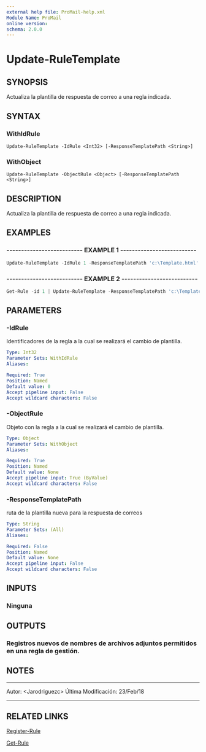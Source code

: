 ```yaml
---
external help file: ProMail-help.xml
Module Name: ProMail
online version: 
schema: 2.0.0
---
```


# Update-RuleTemplate

## SYNOPSIS
Actualiza la plantilla de respuesta de correo a una regla indicada.

## SYNTAX

### WithIdRule
```
Update-RuleTemplate -IdRule <Int32> [-ResponseTemplatePath <String>]
```

### WithObject
```
Update-RuleTemplate -ObjectRule <Object> [-ResponseTemplatePath <String>]
```

## DESCRIPTION
Actualiza la plantilla de respuesta de correo a una regla indicada.

## EXAMPLES

### -------------------------- EXAMPLE 1 --------------------------
```powershell
Update-RuleTemplate -IdRule 1 -ResponseTemplatePath 'c:\Template.html'
```

### -------------------------- EXAMPLE 2 --------------------------
```powershell
Get-Rule -id 1 | Update-RuleTemplate -ResponseTemplatePath 'c:\Template.html'
```

## PARAMETERS

### -IdRule
Identificadores de la regla a la cual se realizará el cambio de plantilla.

```yaml
Type: Int32
Parameter Sets: WithIdRule
Aliases: 

Required: True
Position: Named
Default value: 0
Accept pipeline input: False
Accept wildcard characters: False
```

### -ObjectRule
Objeto con la regla a la cual se realizará el cambio de plantilla.

```yaml
Type: Object
Parameter Sets: WithObject
Aliases: 

Required: True
Position: Named
Default value: None
Accept pipeline input: True (ByValue)
Accept wildcard characters: False
```

### -ResponseTemplatePath
ruta de la plantilla nueva para la respuesta de correos

```yaml
Type: String
Parameter Sets: (All)
Aliases: 

Required: False
Position: Named
Default value: None
Accept pipeline input: False
Accept wildcard characters: False
```

## INPUTS

### Ninguna

## OUTPUTS

### Registros nuevos de nombres de archivos adjuntos permitidos en una regla de gestión.

## NOTES
---------------------------------------------------------
Autor: \<Jarodriguezc\>
Última Modificación: 23/Feb/18

---------------------------------------------------------

## RELATED LINKS

[Register-Rule](Register-Rule.md)

[Get-Rule](Get-Rule.md)

